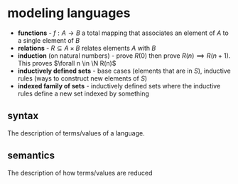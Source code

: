 # modeling languages

- **functions** - $f : A \to B$ a total mapping that associates an element of $A$ to a single element of $B$
- **relations** - $R \subseteq A \times B$ relates elements $A$ with $B$
- **induction** (on natural numbers) - prove $R(0)$ then prove $R(n) \implies R(n+1)$. This proves $\forall n \in \N R(n)$
- **inductively defined sets** - base cases (elements that are in $S$), inductive rules (ways to construct new elements of $S$)
- **indexed family of sets** - inductively defined sets where the inductive rules define a new set indexed by something

## syntax

The description of terms/values of a language.

## semantics

The description of how terms/values are reduced
